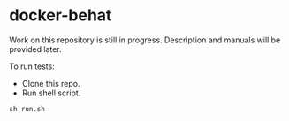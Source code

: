 docker-behat
============
Work on this repository is still in progress                      .
Description and manuals will be provided later.

To run tests:
* Clone this repo.
* Run shell script.
```     
sh run.sh
